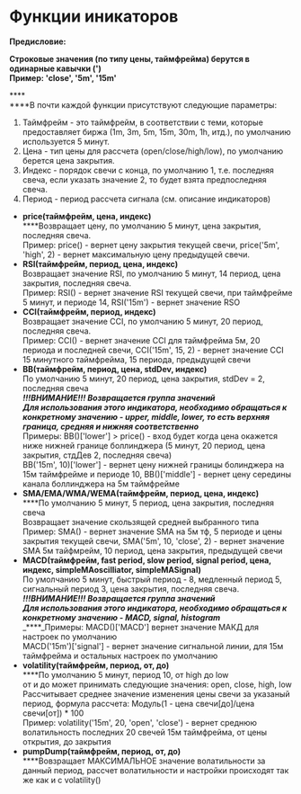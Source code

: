 # Функции иникаторов

**Предисловие:**&#x20;

**Строковые значения (по типу цены, таймфрейма) берутся в одинарные кавычки (')**\
**Пример: 'close', '5m', '15m'**

****\
****В почти каждой функции присутствуют следующие параметры:

1. Таймфрейм - это таймфрейм, в соответствии с теми, которые предоставляет биржа (1m, 3m, 5m, 15m, 30m, 1h, итд.), по умолчанию используется 5 минут.
2. Цена - тип цены для рассчета (open/close/high/low), по умолчанию берется цена закрытия.
3. Индекс - порядок свечи с конца, по умолчанию 1, т.е. последняя свеча, если указать значение 2, то будет взята предпоследняя свеча.
4. Период - период рассчета сигнала (см. описание индикаторов)

* **price(таймфрейм, цена, индекс)**\
  ****Возвращает цену, по умолчанию 5 минут, цена закрытия, последняя свеча.\
  Пример: price() - вернет цену закрытия текущей свечи, price('5m', 'high', 2) - вернет максимальную цену предыдущей свечи.
* **RSI(таймфрейм, период, цена, индекс)**\
  Возвращает значение RSI, по умолчанию 5 минут, 14 период, цена закрытия, последняя свеча.\
  Пример: RSI() - вернет значение RSI текущей свечи, при таймфрейме 5 минут, и периоде 14, RSI('15m') - вернет значение RSO
* **CCI(таймфрейм, период, индекс)**\
  Возвращает значение CCI, по умолчанию 5 минут, 20 период, последняя свеча.\
  Пример: CCI() - вернет значение CCI для таймфрейма 5м, 20 периода и последней свечи, CCI('15m', 15, 2) - вернет значение CCI 15 минутного таймфрейма, 15 периода, предыдущей свечи
* **BB(таймфрейм, период, цена, stdDev, индекс)**\
  По умолчанию 5 минут, 20 период, цена закрытия, stdDev = 2, последняя свеча\
  _**!!!ВНИМАНИЕ!!! Возвращается группа значений**_\
  _**Для использования этого индикатора, необходимо обращаться к конкретному значению - upper, middle, lower, то есть верхняя граница, средняя и нижняя соответственно**_\
  Примеры: BB()\['lower'] > price() - вход будет когда цена окажется ниже нижней границе боллинджера (5 минут, 20 период, цена закрытия, стдДев 2, последняя свеча)\
  BB('15m', 10)\['lower'] - вернет цену нижней границы болинджера на 15м таймфрейме и периоде 10, BB()\['middle'] - вернет цену середины канала боллинджера на  5м таймфрейме
* **SMA/EMA/WMA/WEMA(таймфрейм, период, цена, индекс)**\
  ****По умолчанию 5 минут, 5 период, цена закрытия, последняя свеча\
  Возвращает значение скользящей средней выбранного типа\
  Пример: SMA() - вернет значение SMA на 5м тф, 5 периоде и цены закрытия текущей свечи, SMA('5m', 10, 'close', 2) - вернет значение SMA 5м тайфмрейм, 10 период, цена закрытия, предыдущей свечи
* **MACD(таймфрейм, fast period, slow period, signal period, цена, индекс, simpleMAoscilliator, simpleMASignal)**\
  По умолчанию 5 минут, быстрый период - 8, медленный период 5, сигнальный период 3, цена закрытия, последняя свеча.\
  _**!!!ВНИМАНИЕ!!! Возвращается группа значений**_\
  _**Для использования этого индикатора, необходимо обращаться к конкретному значению - MACD, signal, histogram**_\
  _****_Примеры: MACD()\['MACD'] вернет значение МАКД для настроек по умолчанию\
  MACD('15m')\['signal'] - вернет значение сигнальной линии, для 15м таймфрейма и остальных настроек по умолчанию
* **volatility(таймфрейм, период, от, до)**\
  ****По умолчанию 5 минут, период 10, от high до low\
  от и до может принимать следующие значения: open, close, high, low\
  Рассчитывает среднее значение изменения цены свечи за указаный период, формула рассчета: Модуль(1 - цена свечи\[до]/цена свечи\[от]) \* 100\
  Пример: volatility('15m', 20, 'open', 'close') - вернет среднюю волатильность последних 20 свечей 15м таймфрейма, от цены открытия, до закрытия
* **pumpDump(таймфрейм, период, от, до)**\
  ****Вовзращает МАКСИМАЛЬНОЕ значение волатильности за данный период, рассчет волатильности и настройки происходят так же как и с volatility()
